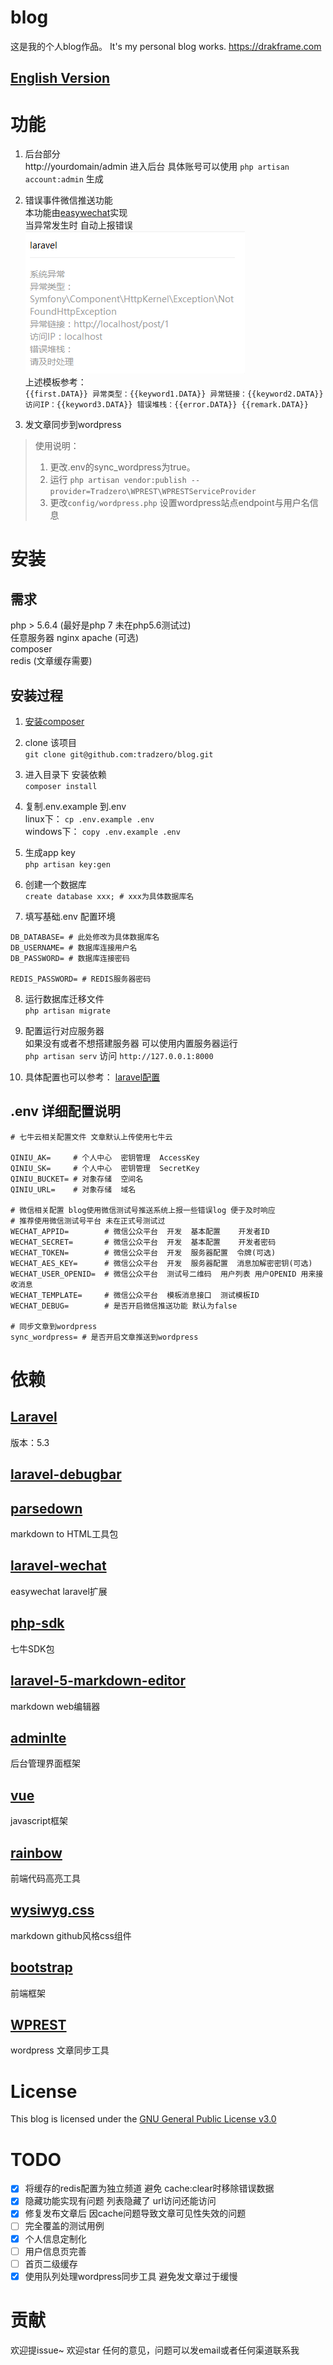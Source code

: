 # blog
这是我的个人blog作品。 It's my personal blog works. https://drakframe.com

## <a href="docs/english.md">English Version</a>

# 功能
1. 后台部分  
http://yourdomain/admin 进入后台 具体账号可以使用 `php artisan account:admin` 生成

2. 错误事件微信推送功能  
本功能由[easywechat](https://easywechat.org/)实现  
当异常发生时 自动上报错误  
![example](imgs/wechat_report.png)  
上述模板参考：  
`{{first.DATA}} 异常类型：{{keyword1.DATA}} 异常链接：{{keyword2.DATA}} 访问IP：{{keyword3.DATA}} 错误堆栈：{{error.DATA}} {{remark.DATA}}`

3. 发文章同步到wordpress

> 使用说明：  
> 1. 更改.env的sync_wordpress为true。
> 2. 运行 `php artisan vendor:publish --provider=Tradzero\WPREST\WPRESTServiceProvider`
> 3. 更改`config/wordpress.php` 设置wordpress站点endpoint与用户名信息

# 安装

## 需求
php > 5.6.4 (最好是php 7 未在php5.6测试过)  
任意服务器 nginx apache (可选)  
composer  
redis (文章缓存需要)  

## 安装过程

1. [安装composer](http://docs.phpcomposer.com/00-intro.html)

2. clone 该项目  
`git clone git@github.com:tradzero/blog.git` 

3. 进入目录下 安装依赖  
`composer install`

4. 复制.env.example 到.env  
linux下： `cp .env.example .env`  
windows下： `copy .env.example .env`

5. 生成app key  
`php artisan key:gen`

6. 创建一个数据库  
`create database xxx; # xxx为具体数据库名`

7. 填写基础.env 配置环境  

```
DB_DATABASE= # 此处修改为具体数据库名
DB_USERNAME= # 数据库连接用户名
DB_PASSWORD= # 数据库连接密码

REDIS_PASSWORD= # REDIS服务器密码
```

8. 运行数据库迁移文件  
`php artisan migrate`

9. 配置运行对应服务器  
如果没有或者不想搭建服务器 可以使用内置服务器运行  
`php artisan serv` 访问 `http://127.0.0.1:8000`

10. 具体配置也可以参考： [laravel配置](http://d.laravel-china.org/docs/5.3/installation)

## .env 详细配置说明

```
# 七牛云相关配置文件 文章默认上传使用七牛云

QINIU_AK=     # 个人中心  密钥管理  AccessKey
QINIU_SK=     # 个人中心  密钥管理  SecretKey
QINIU_BUCKET= # 对象存储  空间名
QINIU_URL=    # 对象存储  域名

# 微信相关配置 blog使用微信测试号推送系统上报一些错误log 便于及时响应
# 推荐使用微信测试号平台 未在正式号测试过
WECHAT_APPID=        # 微信公众平台  开发  基本配置    开发者ID
WECHAT_SECRET=       # 微信公众平台  开发  基本配置    开发者密码
WECHAT_TOKEN=        # 微信公众平台  开发  服务器配置  令牌(可选)
WECHAT_AES_KEY=      # 微信公众平台  开发  服务器配置  消息加解密密钥(可选)
WECHAT_USER_OPENID=  # 微信公众平台  测试号二维码  用户列表 用户OPENID 用来接收消息
WECHAT_TEMPLATE=     # 微信公众平台  模板消息接口  测试模板ID
WECHAT_DEBUG=        # 是否开启微信推送功能 默认为false

# 同步文章到wordpress
sync_wordpress= # 是否开启文章推送到wordpress
```


# 依赖

## [Laravel](https://laravel.com/)  
版本：5.3

## [laravel-debugbar](https://github.com/barryvdh/laravel-debugbar)

## [parsedown](https://github.com/erusev/parsedown)  
markdown to HTML工具包

## [laravel-wechat](https://easywechat.org/)  
easywechat laravel扩展

## [php-sdk](https://github.com/qiniu/php-sdk)  
七牛SDK包

## [laravel-5-markdown-editor](https://github.com/yccphp/laravel-5-markdown-editor)  
markdown web编辑器

## [adminlte](https://adminlte.io/)  
后台管理界面框架

## [vue](https://cn.vuejs.org/)
javascript框架

## [rainbow](https://github.com/ccampbell/rainbow)  
前端代码高亮工具

## [wysiwyg.css](https://github.com/jgthms/wysiwyg.css)
markdown github风格css组件

## [bootstrap](http://getbootstrap.com/)
前端框架

## [WPREST](https://github.com/tradzero/WPREST)
wordpress 文章同步工具

# License

This blog is licensed under the [GNU General Public License v3.0](http://www.gnu.org/licenses/gpl-3.0.html)

# TODO

- [x] 将缓存的redis配置为独立频道 避免 cache:clear时移除错误数据  
- [x] 隐藏功能实现有问题 列表隐藏了 url访问还能访问  
- [x] 修复发布文章后 因cache问题导致文章可见性失效的问题  
- [ ] 完全覆盖的测试用例  
- [x] 个人信息定制化  
- [ ] 用户信息页完善  
- [ ] 首页二级缓存  
- [x] 使用队列处理wordpress同步工具 避免发文章过于缓慢

# 贡献
欢迎提issue~ 欢迎star  任何的意见，问题可以发email或者任何渠道联系我